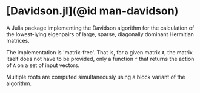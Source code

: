 # [Davidson.jl](@id man-davidson)
A Julia package implementing the Davidson algorithm for the
calculation of the lowest-lying eigenpairs of large, sparse,
diagonally dominant Hermitian matrices.

The implementation is 'matrix-free'. That is, for a given matrix `A`,
the matrix itself does not have to be provided, only a function `f`
that returns the action of `A` on a set of input vectors.

Multiple roots are computed simultaneously using a block variant of the
algorithm.
